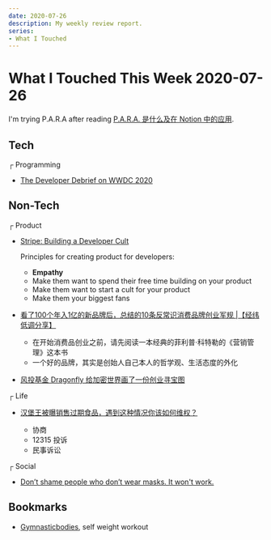```yaml
---
date: 2020-07-26
description: My weekly review report.
series:
- What I Touched
---
```


# What I Touched This Week 2020-07-26

I'm trying P.A.R.A after reading [P.A.R.A. 是什么及在 Notion 中的应用](https://sspai.com/post/61459).

<!--more-->

## Tech

┌ Programming

* [The Developer Debrief on WWDC 2020](https://www.macstories.net/stories/the-developer-debrief-on-apples-wwdc-2020/)

## Non-Tech

┌ Product

* [Stripe: Building a Developer Cult](https://subvert.substack.com/p/stripe-building-a-developer-cult)

    Principles for creating product for developers:

    * **Empathy**
    * Make them want to spend their free time building on your product
    * Make them want to start a cult for your product
    * Make them your biggest fans

* [看了100个年入1亿的新品牌后，总结的10条反常识消费品牌创业军规 |【经纬低调分享】](https://mp.weixin.qq.com/s/8vkKzkm4BWeVeU1jAVl_Iw)

    * 在开始消费品创业之前，请先阅读一本经典的菲利普·科特勒的《营销管理》这本书
    * 一个好的品牌，其实是创始人自己本人的哲学观、生活态度的外化

* [风投基金 Dragonfly 给加密世界画了一份创业寻宝图](https://mp.weixin.qq.com/s/cADAgeoADNATY_ixhfB5Ug)

┌ Life

* [汉堡王被曝销售过期食品，遇到这种情况你该如何维权？](https://sspai.com/post/61606)

    * 协商
    * 12315 投诉
    * 民事诉讼

┌ Social

* [Don’t shame people who don’t wear masks. It won't work.](https://mashable.com/article/coronavirus-masks-anger/)

## Bookmarks

* [Gymnasticbodies](https://www.gymnasticbodies.com), self weight workout
